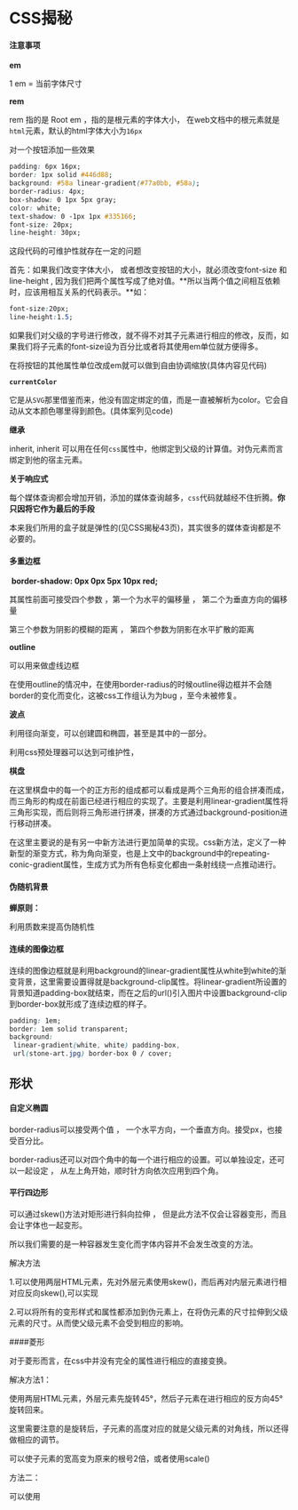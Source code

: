 #  CSS揭秘

#### 注意事项

**em**

1 em = 当前字体尺寸

**rem**

rem 指的是 Root em ，指的是根元素的字体大小， 在web文档中的根元素就是`html`元素，默认的html字体大小为`16px`

 

对一个按钮添加一些效果

```css
padding: 6px 16px;
border: 1px solid #446d88;
background: #58a linear-gradient(#77a0bb, #58a);
border-radius: 4px;
box-shadow: 0 1px 5px gray;
color: white;
text-shadow: 0 -1px 1px #335166;
font-size: 20px;
line-height: 30px;
```

这段代码的可维护性就存在一定的问题

首先：如果我们改变字体大小， 或者想改变按钮的大小，就必须改变font-size 和  line-height , 因为我们把两个属性写成了绝对值。**所以当两个值之间相互依赖时，应该用相互关系的代码表示。**如：

```css
font-size:20px;
line-height:1.5;
```

如果我们对父级的字号进行修改，就不得不对其子元素进行相应的修改，反而，如果我们将子元素的font-size设为百分比或者将其使用em单位就方便得多。

在将按钮的其他属性单位改成em就可以做到自由协调缩放(具体内容见代码)



**`currentColor`**

它是从`SVG`那里借鉴而来，他没有固定绑定的值，而是一直被解析为color。它会自动从文本颜色哪里得到颜色。(具体案列见code)



**继承**

inherit, inherit 可以用在任何`css`属性中，他绑定到父级的计算值。对伪元素而言绑定到他的宿主元素。



**关于响应式**

每个媒体查询都会增加开销，添加的媒体查询越多，`css`代码就越经不住折腾。**你只因将它作为最后的手段**

本来我们所用的盒子就是弹性的(见CSS揭秘43页)，其实很多的媒体查询都是不必要的。



#### 多重边框

​                  **border-shadow:   0px          0px         5px        10px         red;**

其属性前面可接受四个参数 ，第一个为水平的偏移量 ， 第二个为垂直方向的偏移量

第三个参数为阴影的模糊的距离 ， 第四个参数为阴影在水平扩散的距离

**outline**

可以用来做虚线边框

在使用outline的情况中，在使用border-radius的时候outline得边框并不会随border的变化而变化，这被css工作组认为为bug ，至今未被修复。

**波点**

利用径向渐变，可以创建圆和椭圆，甚至是其中的一部分。

利用css预处理器可以达到可维护性，

**棋盘**

在这里棋盘中的每一个的正方形的组成都可以看成是两个三角形的组合拼凑而成，而三角形的构成在前面已经进行相应的实现了。主要是利用linear-gradient属性将三角形实现，而后则将三角形进行拼凑，拼凑的方式通过background-position进行移动拼凑。

在这里主要说的是有另一中新方法进行更加简单的实现。css新方法，定义了一种新型的渐变方式，称为角向渐变，也是上文中的background中的repeating-conic-gradient属性，生成方式为所有色标变化都由一条射线绕一点推动进行。

#### 伪随机背景

**蝉原则：**

利用质数来提高伪随机性

#### 连续的图像边框

连续的图像边框就是利用background的linear-gradient属性从white到white的渐变背景，这里需要设置得就是background-clip属性。将linear-gradient所设置的背景知道padding-box就结束，而在之后的url()引入图片中设置background-clip到border-box就形成了连续边框的样子。

```css
padding: 1em;
border: 1em solid transparent;
background:
 linear-gradient(white, white) padding-box,
 url(stone-art.jpg) border-box 0 / cover;
```





## 形状

#### 自定义椭圆

border-radius可以接受两个值 ， 一个水平方向，一个垂直方向。接受px，也接受百分比。

border-radius还可以对四个角中的每一个进行相应的设置。可以单独设定，还可以一起设定 ， 从左上角开始，顺时针方向依次应用到四个角。

#### 平行四边形

可以通过skew()方法对矩形进行斜向拉伸 ， 但是此方法不仅会让容器变形，而且会让字体也一起变形。

所以我们需要的是一种容器发生变化而字体内容并不会发生改变的方法。

解决方法

1.可以使用两层HTML元素，先对外层元素使用skew()，而后再对内层元素进行相对应反向skew(),可以实现

2.可以将所有的变形样式和属性都添加到伪元素上，在将伪元素的尺寸拉伸到父级元素的尺寸。从而使父级元素不会受到相应的影响。

####菱形

对于菱形而言，在css中并没有完全的属性进行相应的直接变换。

解决方法1：

使用两层HTML元素，外层元素先旋转45°，然后子元素在进行相应的反方向45°旋转回来。

这里需要注意的是旋转后，子元素的高度对应的就是父级元素的对角线，所以还得做相应的调节。

可以使子元素的宽高变为原来的根号2倍，或者使用scale()

方法二：

可以使用





